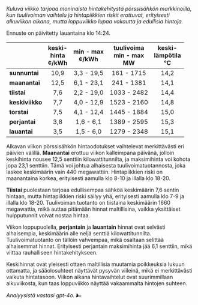 *Kuluva viikko tarjoaa moninaista hintakehitystä pörssisähkön markkinoilla, kun tuulivoiman vaihtelu ja hintapiikkien riskit erottuvat, erityisesti alkuviikon aikana, mutta loppuviikko lupaa vakautta ja edullisia hintoja.*

Ennuste on päivitetty lauantaina klo 14:24.

|           | keski-<br>hinta<br>¢/kWh | min - max<br>¢/kWh | tuulivoima<br>min - max<br>MW | keski-<br>lämpötila<br>°C |
|:-------------|:----------------:|:----------------:|:-------------:|:-------------:|
| **sunnuntai** | 10,9 | 3,3 - 19,5 | 161 - 1715 | 14,2 |
| **maanantai** | 12,5 | 6,1 - 23,1 | 241 - 1381 | 14,1 |
| **tiistai**   | 7,6  | 2,2 - 19,0 | 1033 - 2482 | 14,4 |
| **keskiviikko** | 7,7  | 4,0 - 12,9 | 1523 - 2160 | 14,8 |
| **torstai**   | 7,5  | 4,1 - 12,4 | 1445 - 1884 | 15,0 |
| **perjantai** | 3,8  | 1,6 - 6,1  | 1389 - 2595 | 15,3 |
| **lauantai**  | 3,5  | 1,5 - 6,0  | 1279 - 2348 | 15,1 |

Alkavan viikon pörssisähkön hintaodotukset vaihtelevat merkittävästi eri päivien välillä. **Maanantai** erottuu viikon kalleimpana päivänä, jolloin keskihinta nousee 12,5 senttiin kilowattitunnilta, ja maksimihinta voi kohota jopa 23,1 senttiin. Tämä voi johtua alhaisesta tuulivoimatuotannosta, joka laskee keskimäärin vain 440 megawattiin. Hintapiikkien riski on maanantaina korkea, erityisesti aamulla klo 8-10 ja illalla klo 18-20.

**Tiistai** puolestaan tarjoaa edullisempaa sähköä keskimäärin 7,6 sentin hintaan, mutta hintapiikkien riski säilyy yhä, erityisesti aamulla klo 7-9 ja illalla klo 18-20. Tuulivoiman tuotanto on tiistaina keskimäärin 1660 megawattia, mikä auttaa pitämään hinnat maltillisina, vaikka yksittäiset huipputunnit voivat nostaa hintaa.

Viikon loppupuolella, **perjantain** ja **lauantain** hinnat ovat selvästi alhaisempia, keskimäärin alle neljä senttiä kilowattitunnilta. Tuulivoimatuotanto on tällöin vahvempaa, mikä osaltaan selittää alhaisemmat hinnat. Erityisesti perjantain maksimihinta jää 6,1 senttiin, mikä viittaa rauhalliseen hintakehitykseen.

Keskihinnat ovat yleisesti ottaen maltillisia muutamia poikkeuksia lukuun ottamatta, ja sääolosuhteet näyttävät pysyvän viileinä, mikä ei merkittävästi vaikuta hintatasoon. Viikon aikana hintavaihtelut ovat suurimmillaan alkuviikosta, kun taas loppuviikko näyttää vakaammalta hintojen suhteen.

*Analyysistä vastasi gpt-4o.* 🌬️
